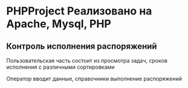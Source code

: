 # PHPProject Реализовано на Apache, Mysql, PHP
## Контроль исполнения распоряжений
 Пользовательская часть состоит из просмотра задач, сроков исполнения с различными сортировками
 
 
 Оператор вводит данные, справочники выполнение распоряжений
